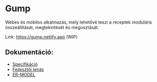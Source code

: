 # Gump
Webes és mobilos alkalmazás, mely lehetővé teszi a receptek moduláris összeállítását, megtekintését és megosztását.

Link: https://gump.netlify.app (WIP)

## Dokumentáció:
- [Specifikáció](https://github.com/14A-A-Lyedlik-Devs/gump-docs/blob/main/manual.md)
- [Fejlesztői leírás](https://github.com/14A-A-Lyedlik-Devs/gump-docs/blob/main/dev.md)
- [ER-MODEL](https://app.diagrams.net/#G1BBTGqKAzg2ffcl2lPW3dU6NtK2lj8m1L)
